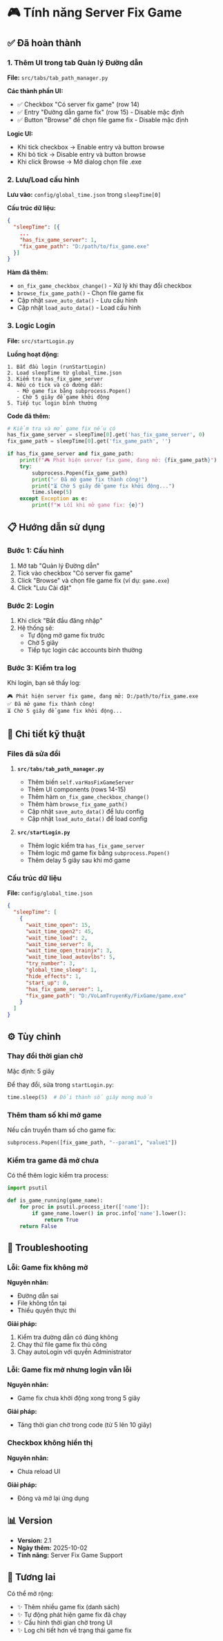 # 🎮 Tính năng Server Fix Game

## ✅ Đã hoàn thành

### 1. **Thêm UI trong tab Quản lý Đường dẫn**

**File:** `src/tabs/tab_path_manager.py`

**Các thành phần UI:**
- ✅ Checkbox "Có server fix game" (row 14)
- ✅ Entry "Đường dẫn game fix" (row 15) - Disable mặc định
- ✅ Button "Browse" để chọn file game fix - Disable mặc định

**Logic UI:**
- Khi tick checkbox → Enable entry và button browse
- Khi bỏ tick → Disable entry và button browse
- Khi click Browse → Mở dialog chọn file .exe

### 2. **Lưu/Load cấu hình**

**Lưu vào:** `config/global_time.json` trong `sleepTime[0]`

**Cấu trúc dữ liệu:**
```json
{
  "sleepTime": [{
    ...
    "has_fix_game_server": 1,
    "fix_game_path": "D:/path/to/fix_game.exe"
  }]
}
```

**Hàm đã thêm:**
- `on_fix_game_checkbox_change()` - Xử lý khi thay đổi checkbox
- `browse_fix_game_path()` - Chọn file game fix
- Cập nhật `save_auto_data()` - Lưu cấu hình
- Cập nhật `load_auto_data()` - Load cấu hình

### 3. **Logic Login**

**File:** `src/startLogin.py`

**Luồng hoạt động:**
```
1. Bắt đầu login (runStartLogin)
2. Load sleepTime từ global_time.json
3. Kiểm tra has_fix_game_server
4. Nếu có tick và có đường dẫn:
   - Mở game fix bằng subprocess.Popen()
   - Chờ 5 giây để game khởi động
5. Tiếp tục login bình thường
```

**Code đã thêm:**
```python
# Kiểm tra và mở game fix nếu có
has_fix_game_server = sleepTime[0].get('has_fix_game_server', 0)
fix_game_path = sleepTime[0].get('fix_game_path', '')

if has_fix_game_server and fix_game_path:
    print(f"🎮 Phát hiện server fix game, đang mở: {fix_game_path}")
    try:
        subprocess.Popen(fix_game_path)
        print("✅ Đã mở game fix thành công!")
        print("⏳ Chờ 5 giây để game fix khởi động...")
        time.sleep(5)
    except Exception as e:
        print(f"❌ Lỗi khi mở game fix: {e}")
```

## 📋 Hướng dẫn sử dụng

### Bước 1: Cấu hình
1. Mở tab "Quản lý Đường dẫn"
2. Tick vào checkbox "Có server fix game"
3. Click "Browse" và chọn file game fix (ví dụ: `game.exe`)
4. Click "Lưu Cài đặt"

### Bước 2: Login
1. Khi click "Bắt đầu đăng nhập"
2. Hệ thống sẽ:
   - Tự động mở game fix trước
   - Chờ 5 giây
   - Tiếp tục login các accounts bình thường

### Bước 3: Kiểm tra log
Khi login, bạn sẽ thấy log:
```
🎮 Phát hiện server fix game, đang mở: D:/path/to/fix_game.exe
✅ Đã mở game fix thành công!
⏳ Chờ 5 giây để game fix khởi động...
```

## 🔧 Chi tiết kỹ thuật

### Files đã sửa đổi

1. **`src/tabs/tab_path_manager.py`**
   - Thêm biến `self.varHasFixGameServer`
   - Thêm UI components (rows 14-15)
   - Thêm hàm `on_fix_game_checkbox_change()`
   - Thêm hàm `browse_fix_game_path()`
   - Cập nhật `save_auto_data()` để lưu config
   - Cập nhật `load_auto_data()` để load config

2. **`src/startLogin.py`**
   - Thêm logic kiểm tra `has_fix_game_server`
   - Thêm logic mở game fix bằng `subprocess.Popen()`
   - Thêm delay 5 giây sau khi mở game

### Cấu trúc dữ liệu

**File:** `config/global_time.json`
```json
{
  "sleepTime": [
    {
      "wait_time_open": 15,
      "wait_time_open2": 45,
      "wait_time_load": 2,
      "wait_time_server": 8,
      "wait_time_open_trainjx": 3,
      "wait_time_load_autovlbs": 5,
      "try_number": 3,
      "global_time_sleep": 1,
      "hide_effects": 1,
      "start_up": 0,
      "has_fix_game_server": 1,
      "fix_game_path": "D:/VoLamTruyenKy/FixGame/game.exe"
    }
  ]
}
```

## ⚙️ Tùy chỉnh

### Thay đổi thời gian chờ
Mặc định: 5 giây

Để thay đổi, sửa trong `startLogin.py`:
```python
time.sleep(5)  # Đổi thành số giây mong muốn
```

### Thêm tham số khi mở game
Nếu cần truyền tham số cho game fix:
```python
subprocess.Popen([fix_game_path, "--param1", "value1"])
```

### Kiểm tra game đã mở chưa
Có thể thêm logic kiểm tra process:
```python
import psutil

def is_game_running(game_name):
    for proc in psutil.process_iter(['name']):
        if game_name.lower() in proc.info['name'].lower():
            return True
    return False
```

## 🐛 Troubleshooting

### Lỗi: Game fix không mở
**Nguyên nhân:**
- Đường dẫn sai
- File không tồn tại
- Thiếu quyền thực thi

**Giải pháp:**
1. Kiểm tra đường dẫn có đúng không
2. Chạy thử file game fix thủ công
3. Chạy autoLogin với quyền Administrator

### Lỗi: Game fix mở nhưng login vẫn lỗi
**Nguyên nhân:**
- Game fix chưa khởi động xong trong 5 giây

**Giải pháp:**
- Tăng thời gian chờ trong code (từ 5 lên 10 giây)

### Checkbox không hiển thị
**Nguyên nhân:**
- Chưa reload UI

**Giải pháp:**
- Đóng và mở lại ứng dụng

## 📊 Version

- **Version:** 2.1
- **Ngày thêm:** 2025-10-02
- **Tính năng:** Server Fix Game Support

## 🎯 Tương lai

Có thể mở rộng:
- ✨ Thêm nhiều game fix (danh sách)
- ✨ Tự động phát hiện game fix đã chạy
- ✨ Cấu hình thời gian chờ trong UI
- ✨ Log chi tiết hơn về trạng thái game fix
